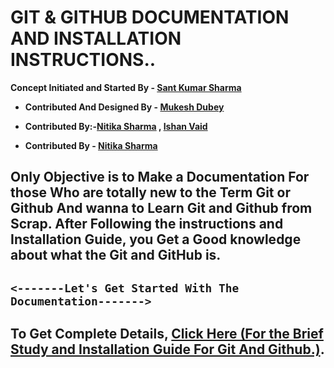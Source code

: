 # **GIT & GITHUB DOCUMENTATION AND INSTALLATION INSTRUCTIONS..**

**Concept Initiated and Started By - [Sant Kumar Sharma](https://github.com/santk97)**


* **Contributed And Designed By - [Mukesh Dubey](https://github.com/MukeshDubey1420)**

* **Contributed By:-[Nitika Sharma](https://github.com/nitikasharma9) , [Ishan Vaid](https://github.com/Ishanvaid9)**

* **Contributed By - [Nitika Sharma](https://github.com/nitikasharma9)**

## Only Objective is to Make a Documentation For those Who are totally new to the Term Git or Github And wanna to Learn Git and Github from Scrap. After Following the instructions and Installation Guide, you Get a Good knowledge about what the Git and GitHub is.

## `<-------Let's Get Started With The Documentation------->`

## **To Get Complete Details, [Click Here (For the Brief Study and Installation Guide For Git And Github.)](git.md).**
